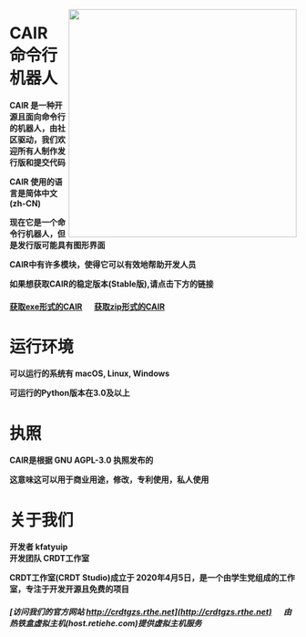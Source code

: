 <p><img src="https://crdtgzs.coding.net/p/file/d/cair/git/raw/master/klogo" width="400" align="right"></p>

# CAIR 命令行机器人

__CAIR 是一种开源且面向命令行的机器人，由社区驱动，我们欢迎所有人制作发行版和提交代码__   

__CAIR 使用的语言是简体中文(zh-CN)__  

__现在它是一个命令行机器人，但是发行版可能具有图形界面__  

__CAIR中有许多模块，使得它可以有效地帮助开发人员__  

__如果想获取CAIR的稳定版本(Stable版),请点击下方的链接__  

#### [获取exe形式的CAIR](https://crdtgzs.coding.net/p/file/d/cair/git/raw/master/cair.exe) &emsp; [获取zip形式的CAIR](https://crdtgzs.coding.net/p/file/d/cair/git/raw/master/cair.zip)

# 运行环境

__可以运行的系统有 macOS, Linux, Windows__  

__可运行的Python版本在3.0及以上__  

# 执照  

__CAIR是根据 GNU AGPL-3.0 执照发布的__  

__这意味这可以用于商业用途，修改，专利使用，私人使用__  

# 关于我们

__开发者 kfatyuip__  
__开发团队 CRDT工作室__

__CRDT工作室(CRDT Studio)成立于 2020年4月5日，是一个由学生党组成的工作室，专注于开发开源且免费的项目__  
##### [访问我们的官方网站 http://crdtgzs.rthe.net](http://crdtgzs.rthe.net) &emsp; __由热铁盒虚拟主机(host.retiehe.com)提供虚拟主机服务__
